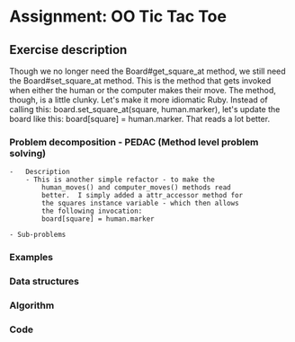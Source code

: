 # Assignment: OO Tic Tac Toe

## Exercise description
Though we no longer need the Board#get_square_at method, we still need the Board#set_square_at method. This is the method that gets invoked when either the human or the computer makes their move. The method, though, is a little clunky. Let's make it more idiomatic Ruby. Instead of calling this: board.set_square_at(square, human.marker), let's update the board like this: board[square] = human.marker. That reads a lot better.


### Problem decomposition - PEDAC (Method level problem solving)
	-	Description
		- This is another simple refactor - to make the 
			human_moves() and computer_moves() methods read
			better.  I simply added a attr_accessor method for 
			the squares instance variable - which then allows
			the following invocation:
			board[square] = human.marker 

	- Sub-problems
### Examples
### Data structures
### Algorithm
### Code	




